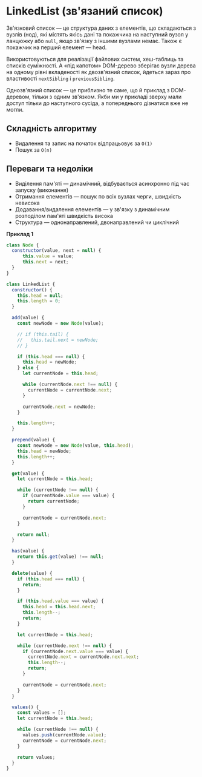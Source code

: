 # LinkedList (зв'язаний список)

Зв'язковий список — це структура даних з елементів, що складаються з вузлів (нод), які містять якісь дані та покажчика на наступний вузол у ланцюжку або `null`, якщо зв'язку з іншими вузлами немає. Також є покажчик на перший елемент — head.

Використовуються для реалізації файлових систем, хеш-таблиць та списків суміжності. А «під капотом» DOM-дерево зберігає вузли дерева на одному рівні вкладеності як двозв'язний список, йдеться зараз про властивості `nextSibling` і `previousSibling`.

Однозв'язний список — це приблизно те саме, що й приклад з DOM-деревом, тільки з одним зв'язком. Якби ми у прикладі зверху мали доступ тільки до наступного сусіда, а попереднього дізнатися вже не могли.

## Складність алгоритму

- Видалення та запис на початок відпрацьовує за `O(1)`
- Пошук за `O(n)`

## Переваги та недоліки

-   Виділення пам'яті — динамічний, відбувається асинхронно під час запуску (виконання)
-   Отримання елементів — пошук по всіх вузлах черги, швидкість невисока
-   Додавання/видалення елементів — у зв'язку з динамічним розподілом пам'яті швидкість висока
-   Структура — однонаправлений, двонаправлений чи циклічний

**Приклад 1**

```js
class Node {
  constructor(value, next = null) {
      this.value = value;
      this.next = next;
  }
}

class LinkedList {
  constructor() {
    this.head = null;
    this.length = 0;
  }

  add(value) {
    const newNode = new Node(value);

    // if (this.tail) {
    //   this.tail.next = newNode;
    // }

    if (this.head === null) {
      this.head = newNode;
    } else {
      let currentNode = this.head;

      while (currentNode.next !== null) {
        currentNode = currentNode.next;
      }

      currentNode.next = newNode;
    }

    this.length++;
  }

  prepend(value) {
    const newNode = new Node(value, this.head);
    this.head = newNode;
    this.length++;
  }

  get(value) {
    let currentNode = this.head;

    while (currentNode !== null) {
      if (currentNode.value === value) {
        return currentNode;
      }

      currentNode = currentNode.next;
    }

    return null;
  }

  has(value) {
    return this.get(value) !== null;
  }

  delete(value) {
    if (this.head === null) {
      return;
    }

    if (this.head.value === value) {
      this.head = this.head.next;
      this.length--;
      return;
    }

    let currentNode = this.head;

    while (currentNode.next !== null) {
      if (currentNode.next.value === value) {
        currentNode.next = currentNode.next.next;
        this.length--;
        return;
      }

      currentNode = currentNode.next;
    }
  }

  values() {
    const values = [];
    let currentNode = this.head;

    while (currentNode !== null) {
      values.push(currentNode.value);
      currentNode = currentNode.next;
    }

    return values;
  }
}
```
